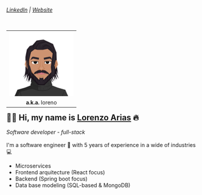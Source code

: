###### [LinkedIn](https://linkedin.com/in/soylorenzo) | [Website](https://imloreno.com) 

<table align="right">
  <tr>
    <td>
      <img src="img/Avatar.png" width="170" alt="Lorenzo Arias Villegas"/>
    </td>
  </tr>
  <tr align="center">
    <td> <b>a.k.a.</b> loreno</td>
  </tr>
</table>

## 👋🏼 Hi, my name is [Lorenzo Arias](https://github.com/imloreno) 🔥
*Software developer - full-stack*
\
\
I'm a software engineer 🚀 with 5 years of experience in a wide of industries 💻

- Microservices
- Frontend arquitecture (React focus)
- Backend (Spring boot focus)
- Data base modeling (SQL-based & MongoDB)
